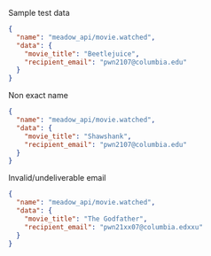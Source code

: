 Sample test data
```json
{
  "name": "meadow_api/movie.watched",
  "data": {
    "movie_title": "Beetlejuice",
    "recipient_email": "pwn2107@columbia.edu"
  }
}
```

Non exact name
```json
{
  "name": "meadow_api/movie.watched",
  "data": {
    "movie_title": "Shawshank",
    "recipient_email": "pwn2107@columbia.edu"
  }
}
```


Invalid/undeliverable email
```json
{
  "name": "meadow_api/movie.watched",
  "data": {
    "movie_title": "The Godfather",
    "recipient_email": "pwn21xx07@columbia.edxxu"
  }
}
```